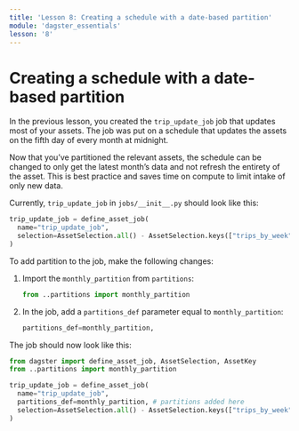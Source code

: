 ```yaml
---
title: 'Lesson 8: Creating a schedule with a date-based partition'
module: 'dagster_essentials'
lesson: '8'
---
```


# Creating a schedule with a date-based partition

In the previous lesson, you created the `trip_update_job` job that updates most of your assets. The job was put on a schedule that updates the assets on the fifth day of every month at midnight.

Now that you’ve partitioned the relevant assets, the schedule can be changed to only get the latest month’s data and not refresh the entirety of the asset. This is best practice and saves time on compute to limit intake of only new data.

Currently, `trip_update_job` in `jobs/__init__.py` should look like this:

```python
trip_update_job = define_asset_job(
  name="trip_update_job",
  selection=AssetSelection.all() - AssetSelection.keys(["trips_by_week"]),
)
```

To add partition to the job, make the following changes:

1. Import the `monthly_partition` from `partitions`:

   ```python
   from ..partitions import monthly_partition
   ```

2. In the job, add a `partitions_def` parameter equal to `monthly_partition`:

   ```python
   partitions_def=monthly_partition,
   ```

The job should now look like this:

```python
from dagster import define_asset_job, AssetSelection, AssetKey
from ..partitions import monthly_partition

trip_update_job = define_asset_job(
  name="trip_update_job",
  partitions_def=monthly_partition, # partitions added here
  selection=AssetSelection.all() - AssetSelection.keys(["trips_by_week"])
)
```
